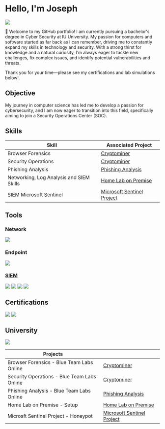 # Hello, I'm Joseph 
<a href="https://www.linkedin.com/in/joseph-wall-489982329/"><img src="https://img.shields.io/badge/-LinkedIn-0072b1?&style=for-the-badge&logo=linkedin&logoColor=white" /></a>


👋 Welcome to my GitHub portfolio! I am currently pursuing a bachelor's degree in Cyber Security at IU University. My passion for computers and software started as far back as I can remember, driving me to constantly expand my skills in technology and security. With a strong thirst for knowledge and a natural curiosity, I’m always eager to tackle new challenges, fix complex issues, and identify potential vulnerabilities and threats.

Thank you for your time—please see my certifications and lab simulations below!.

## Objective

My journey in computer science has led me to develop a passion for cybersecurity, and I am now eager to transition into this field, specifically aiming to join a Security Operations Center (SOC).

## Skills

| Skill                                         | Associated Project         |
|-----------------------------------------------|----------------------------|
| Browser Forensics                             |   <a href="https://github.com/JWALL000/Projects-Labs-/tree/main">Cryptominer</a>
| Security Operations                           |   <a href="https://github.com/JWALL000/Projects-Labs-/tree/main">Cryptominer</a>
| Phishing Analysis                             |   <a href="https://github.com/JWALL000/Projects-Labs-3">Phishing Analysis</a>
| Networking, Log Analysis and SIEM Skills      |   <a href="https://github.com/JWALL000/Home-Lab---Setup-/blob/main/README.md">Home Lab on Premise</a>
| SIEM Microsoft Sentinel                       |   <a href="https://github.com/JWALL000/Microsoft-Sentinel-Project-/blob/main/README.md">Microsoft Sentinel Project</a>





## Tools


### Network
<div>
    <a href="https://github.com/JWALL000/Projects-Labs-2/blob/main/README.md"><img src="https://img.shields.io/badge/-Wireshark-1679A7?&style=for-the-badge&logo=Wireshark&logoColor=white"/></a>
</div>

### Endpoint
<div>
<a href="https://github.com/JWALL000/Home-Lab---Setup-"><img src="https://img.shields.io/badge/-Microsoft_Defender_for_Endpoint-00A4EF?&style=for-the-badge&logo=Microsoft&logoColor=white" />
</div>

### SIEM

<a href="https://github.com/JWALL000/Home-Lab---Setup-"><img src="https://img.shields.io/badge/-Elasticsearch-000000?&style=for-the-badge&logo=&logoColor=white"/></a>
<a href="https://github.com/JWALL000/Home-Lab---Setup-"><img src="https://img.shields.io/badge/-Logstash-554545?&style=for-the-badge&logo=&logoColor=white"/></a>
<a href="https://github.com/JWALL000/Home-Lab---Setup-"><img src="https://img.shields.io/badge/-Kibana-900000?&style=for-the-badge&logo=&logoColor=white"/></a>
<a href="https://github.com/JWALL000/Microsoft-Sentinel-Project-/blob/main/README.md"><img src="https://img.shields.io/badge/-Sentinel-0072b1?&style=for-the-badge&logo=&logoColor=white"/></a>


## Certifications
<div>
<a href="https://github.com/JWALL000/JWALL000/blob/main/Joseph%20Wall%20Google%20Cybersecurity%20Certificate.pdf"><img src="https://img.shields.io/badge/Google%20Cyber%20Security-Certificate-blue?style=for-the-badge&logo=google&logoColor=white"/></a>
<a href="https://github.com/JWALL000/Sec-/blob/main/CompTIA%20Security%2B%20ce%20certificate.pdf"><img src="https://img.shields.io/badge/-Security%2B-FF0000?&style=for-the-badge&logo=CompTIA&logoColor=white"/></a>

## University 
<div> 
<img src="https://img.shields.io/badge/-IU%20University-000000?&style=for-the-badge&logo=&logoColor=white"/></a>



    

| Projects                                      |                            |
|-----------------------------------------------|----------------------------|
| Browser Forensics - Blue Team Labs Online     |  <a href="https://github.com/JWALL000/Projects-Labs-/tree/main">Cryptominer</a>
| Security Operations - Blue Team Labs Online   |  <a href="https://github.com/JWALL000/Projects-Labs-/tree/main">Cryptominer</a>
| Phishing Analysis - Blue Team Labs Online     |  <a href="https://github.com/JWALL000/Projects-Labs-3">Phishing Analysis</a>
| Home Lab on Premise - Setup                   |  <a href="https://github.com/JWALL000/Home-Lab---Setup-/blob/main/README.md">Home Lab on Premise</a>
| Microsft Sentinel Project - Honeypot          |  <a href="https://github.com/JWALL000/Microsoft-Sentinel-Project-/blob/main/README.md">Microsoft Sentinel Project</a>
